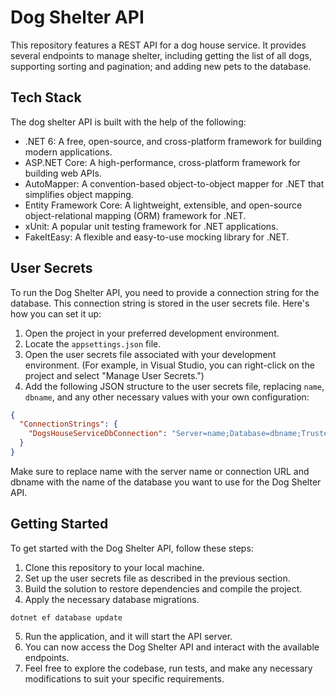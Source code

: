 # Dog Shelter API

This repository features a REST API for a dog house service. It provides several endpoints to manage shelter, including getting the list of all dogs, supporting sorting and pagination; and adding new pets to the database.

## Tech Stack

The dog shelter API is built with the help of the following:

- .NET 6: A free, open-source, and cross-platform framework for building modern applications.
- ASP.NET Core: A high-performance, cross-platform framework for building web APIs.
- AutoMapper: A convention-based object-to-object mapper for .NET that simplifies object mapping.
- Entity Framework Core: A lightweight, extensible, and open-source object-relational mapping (ORM) framework for .NET.
- xUnit: A popular unit testing framework for .NET applications.
- FakeItEasy: A flexible and easy-to-use mocking library for .NET.

## User Secrets

To run the Dog Shelter API, you need to provide a connection string for the database. This connection string is stored in the user secrets file. Here's how you can set it up:

1. Open the project in your preferred development environment.
2. Locate the `appsettings.json` file.
3. Open the user secrets file associated with your development environment. (For example, in Visual Studio, you can right-click on the project and select "Manage User Secrets.")
4. Add the following JSON structure to the user secrets file, replacing `name`, `dbname`, and any other necessary values with your own configuration:

```json
{
  "ConnectionStrings": {
    "DogsHouseServiceDbConnection": "Server=name;Database=dbname;Trusted_Connection=True;TrustServerCertificate=True;"
  }
}
```
Make sure to replace name with the server name or connection URL and dbname with the name of the database you want to use for the Dog Shelter API.
## Getting Started
To get started with the Dog Shelter API, follow these steps:

1. Clone this repository to your local machine.
2. Set up the user secrets file as described in the previous section.
3. Build the solution to restore dependencies and compile the project.
4. Apply the necessary database migrations.
```
dotnet ef database update
```
5. Run the application, and it will start the API server.
6. You can now access the Dog Shelter API and interact with the available endpoints.
7. Feel free to explore the codebase, run tests, and make any necessary modifications to suit your specific requirements.